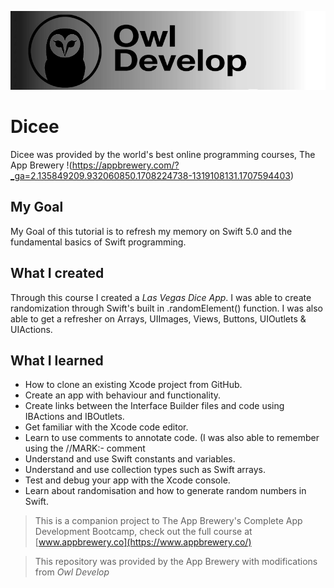 ![Owl Develop Banner](OwlDevelopBanner.png)

# Dicee
Dicee was provided by the world's best online programming courses, The App Brewery !(https://appbrewery.com/?_ga=2.135849209.932060850.1708224738-1319108131.1707594403)

## My Goal

My Goal of this tutorial is to refresh my memory on Swift 5.0 and the fundamental basics of Swift programming. 

## What I created

Through this course I created a _Las Vegas Dice App_. I was able to create randomization through Swift's built in .randomElement() function. I was also able to get a refresher on Arrays, UIImages, Views, Buttons, UIOutlets & UIActions. 

## What I learned

* How to clone an existing Xcode project from GitHub.
* Create an app with behaviour and functionality.
* Create links between the Interface Builder files and code using IBActions and IBOutlets.
* Get familiar with the Xcode code editor.
* Learn to use comments to annotate code. (I was also able to remember using the //MARK:- comment 
* Understand and use Swift constants and variables.
* Understand and use collection types such as Swift arrays.
* Test and debug your app with the Xcode console.
* Learn about randomisation and how to generate random numbers in Swift.


>This is a companion project to The App Brewery's Complete App Development Bootcamp, check out the full course at [www.appbrewery.co](https://www.appbrewery.co/)

>This repository was provided by the App Brewery with modifications from _Owl Develop_

